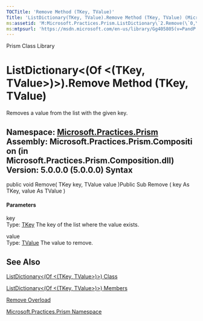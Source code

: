 ```yaml
---
TOCTitle: 'Remove Method (TKey, TValue)'
Title: 'ListDictionary(TKey, TValue).Remove Method (TKey, TValue) (Microsoft.Practices.Prism)'
ms:assetid: 'M:Microsoft.Practices.Prism.ListDictionary\`2.Remove(\`0,\`1)'
ms:mtpsurl: 'https://msdn.microsoft.com/en-us/library/Gg405805(v=PandP.50)'
---
```


Prism Class Library

ListDictionary&lt;(Of &lt;(TKey, TValue&gt;)&gt;).Remove Method (TKey, TValue)
==================================================================================

Removes a value from the list with the given key.

**Namespace:** [Microsoft.Practices.Prism](https://msdn.microsoft.com/n:microsoft.practices.prism)
**Assembly:** Microsoft.Practices.Prism.Composition (in Microsoft.Practices.Prism.Composition.dll) Version: 5.0.0.0 (5.0.0.0)
Syntax
------

<span id="syntaxToggle"></span>public void Remove( TKey key, TValue value )Public Sub Remove ( key As TKey, value As TValue )
#### Parameters

key  
Type: [TKey](https://msdn.microsoft.com/t:microsoft.practices.prism.listdictionary%602)
The key of the list where the value exists.

value  
Type: [TValue](https://msdn.microsoft.com/t:microsoft.practices.prism.listdictionary%602)
The value to remove.

See Also
--------

<span id="seeAlsoToggle"></span>
[ListDictionary&lt;(Of &lt;(TKey, TValue&gt;)&gt;) Class](https://msdn.microsoft.com/t:microsoft.practices.prism.listdictionary%602)

[ListDictionary&lt;(Of &lt;(TKey, TValue&gt;)&gt;) Members](https://msdn.microsoft.com/allmembers.t:microsoft.practices.prism.listdictionary%602)

[Remove Overload](https://msdn.microsoft.com/overload:microsoft.practices.prism.listdictionary%602.remove)

[Microsoft.Practices.Prism Namespace](https://msdn.microsoft.com/n:microsoft.practices.prism)
